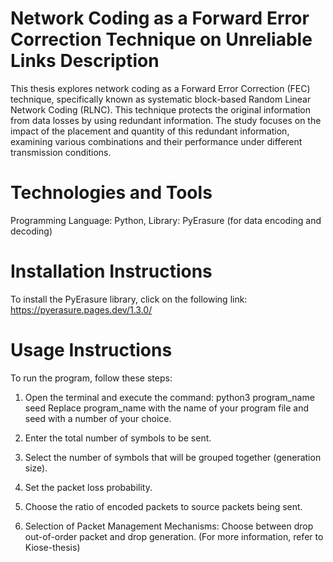 # Network Coding as a Forward Error Correction Technique on Unreliable Links Description

This thesis explores network coding as a Forward Error Correction (FEC) technique, specifically known as systematic block-based Random Linear Network Coding (RLNC). This technique protects the original information from data losses by using redundant information. The study focuses on the impact of the placement and quantity of this redundant information, examining various combinations and their performance under different transmission conditions.

# Technologies and Tools

Programming Language: Python,
Library: PyErasure (for data encoding and decoding)

# Installation Instructions
To install the PyErasure library, click on the following link:
    https://pyerasure.pages.dev/1.3.0/

# Usage Instructions
To run the program, follow these steps:

1) Open the terminal and execute the command:
   python3 program_name seed
   Replace program_name with the name of your program file and seed with a number of your choice.

2) Enter the total number of symbols to be sent.

3) Select the number of symbols that will be grouped together (generation size).

4) Set the packet loss probability.

5) Choose the ratio of encoded packets to source packets being sent.

6) Selection of Packet Management Mechanisms: Choose between  drop out-of-order packet and drop generation. (For more information, refer to Kiose-thesis)
